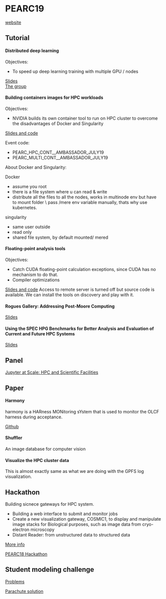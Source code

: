 # PEARC19
[website](https://www.pearc19.pearc.org/program)
## Tutorial
#### Distributed deep learning
Objectives:
- To speed up deep learning training with multiple GPU / nodes

[Slides](./deep-learning.pdf)  
[The group](http://hidl.cse.ohio-state.edu)

#### Building containers images for HPC workloads
Objectives:
- NVIDIA builds its own container tool to run on HPC cluster to overcome the disadvantages of Docker and Singularity

[Slides and code](https://courses.nvidia.com/dli-event)

Event code:
- PEARC_HPC_CONT__AMBASSADOR_JULY19
- PEARC_MULTI_CONT__AMBASSADOR_JULY19

About Docker and Singularity:

Docker
- assume you root
- there is a file system where u can read & write
- distribute all the files to all the nodes, works in multinode env but have to mount folder \ pass /mere env variable manually, thats why use kubernetes.

singularity
- same user outside
- read only
- shared file system, by default mounted/ mered

#### Floating-point analysis tools
Objectives:
- Catch CUDA floating-point calculation exceptions, since CUDA has no mechanism to do that.
- Compiler optimizations

[Slides and code](http://fpanalysistools.org/pearc19/)
Access to remote server is turned off but source code is available. We can install the tools on discovery and play with it.

#### Rogues Gallery: Addressing Post-Moore Computing
[Slides](https://crnch-rg.gitlab.io/pearc-2019/)

#### Using the SPEC HPG Benchmarks for Better Analysis and Evaluation of Current and Future HPC Systems
[Slides](http://pages.iu.edu/~lijunj/pearc/)


## Panel
[Jupyter at Scale: HPC and Scientific Facilities](http://tiny.cc/pearc19-jupyter-hpc-bof)


## Paper
#### Harmony
harmony is a HARness MONitoring sYstem that is used to monitor the OLCF harness during acceptance.

[Github](https://github.com/olcf/harmony)

#### Shuffler
An image database for computer vision

#### Visualize the HPC cluster data
This is almost exactly same as what we are doing with the GPFS log visualization.

## Hackathon

Building sicnece gateways for HPC system.
- Building a web interface to submit and monitor jobs
- Create a new visualization gateway, COSMIC1, to display and manipulate image stacks for Biological purposes, such as image data from cryo-electron microscopy
- Distant Reader: from unstructured data to structured data

[More info](https://sciencegateways.org/engage/hackathon)

[PEARC18 Hackathon](http://nia.ecsu.edu/sgci/sgci_ci/ci2018/collage_006_HACKATHON18.html)

## Student modeling challenge
[Problems](https://drive.google.com/drive/folders/1ikH_0S4-IAaASiFJM0rO7rlPb6csPGEX)

[Parachute solution](https://docs.google.com/presentation/d/1bGjNnoPSTf41tFHQe36y0rKASok4wdosUgHWE-8CsMs/edit#slide=id.g5e1e4fca15_1_325)
